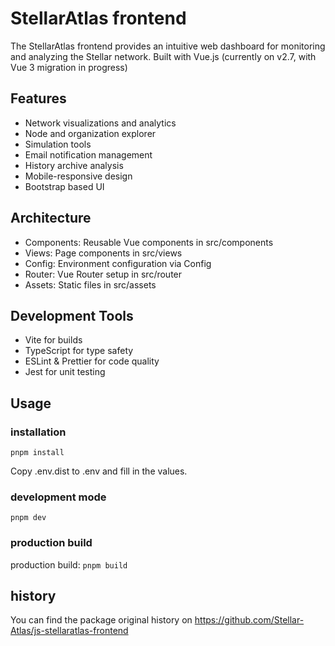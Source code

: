 # StellarAtlas frontend

The StellarAtlas frontend provides an intuitive web dashboard for monitoring and analyzing the Stellar network. Built with Vue.js (currently on v2.7, with Vue 3 migration in progress)

## Features
- Network visualizations and analytics
- Node and organization explorer
- Simulation tools
- Email notification management
- History archive analysis
- Mobile-responsive design
- Bootstrap based UI

## Architecture
- Components: Reusable Vue components in src/components
- Views: Page components in src/views
- Config: Environment configuration via Config
- Router: Vue Router setup in src/router
- Assets: Static files in src/assets

## Development Tools
- Vite for builds
- TypeScript for type safety
- ESLint & Prettier for code quality
- Jest for unit testing

## Usage

### installation

`pnpm install`

Copy .env.dist to .env and fill in the values.

### development mode

`pnpm dev`

### production build

production build: `pnpm build`

## history

You can find the package original history on
https://github.com/Stellar-Atlas/js-stellaratlas-frontend
